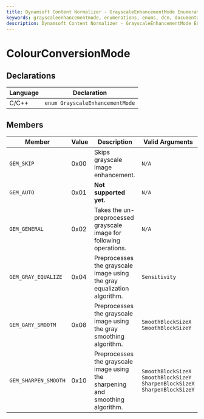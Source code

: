 ```yaml
---
title: Dynamsoft Content Normalizer - GrayscaleEnhancementMode Enumeration
keywords: grayscaleenhancementmode, enumerations, enums, dcn, documentation
description: Dynamsoft Content Normalizer - GrayscaleEnhancementMode Enumeration
---
```


# ColourConversionMode

## Declarations

| Language | Declaration |
| -------- | ----------- |
| C/C++ | `enum GrayscaleEnhancementMode` |

## Members

| Member | Value | Description | Valid Arguments |
| ------ | ----- | ----------- | --------------- |
| `GEM_SKIP` | 0x00 | Skips grayscale image enhancement. | `N/A` |
| `GEM_AUTO` | 0x01 | **Not supported yet.** | `N/A` |
| `GEM_GENERAL` | 0x02 | Takes the un-preprocessed grayscale image for following operations. | `N/A` |
| `GEM_GRAY_EQUALIZE` | 0x04 | Preprocesses the grayscale image using the gray equalization algorithm. | `Sensitivity` |
| `GEM_GARY_SMOOTM` | 0x08 | Preprocesses the grayscale image using the gray smoothing algorithm. | `SmoothBlockSizeX`<br>`SmoothBlockSizeY` |
| `GEM_SHARPEN_SMOOTH` | 0x10 | Preprocesses the grayscale image using the sharpening and smoothing algorithm. | `SmoothBlockSizeX`<br>`SmoothBlockSizeY`<br>`SharpenBlockSizeX`<br>`SharpenBlockSizeY` |


